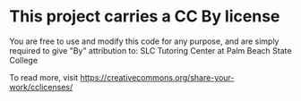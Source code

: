 # This project carries a CC By license
You are free to use and modify this code for any purpose, and are simply required to give "By" attribution to:
SLC Tutoring Center at Palm Beach State College

To read more, visit https://creativecommons.org/share-your-work/cclicenses/
